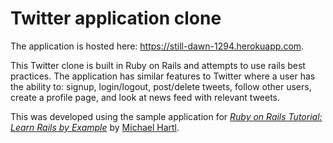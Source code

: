 # Twitter application clone

The application is hosted here: https://still-dawn-1294.herokuapp.com.

This Twitter clone is built in Ruby on Rails and attempts to use rails best practices. The application has similar features to Twitter where a user has the ability to: signup, login/logout, post/delete tweets, follow other users, create a profile page, and look at news feed with relevant tweets.

This was developed using the sample application for
[*Ruby on Rails Tutorial: Learn Rails by Example*](http://railstutorial.org/)
by [Michael Hartl](http://michaelhartl.com/).